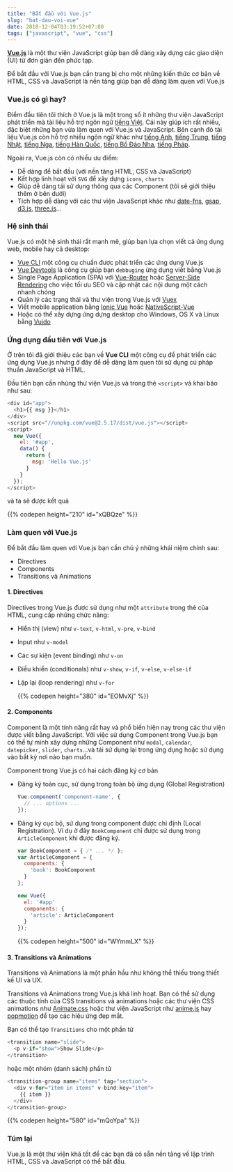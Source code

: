 ```yaml
---
title: "Bắt đầu với Vue.js"
slug: "bat-dau-voi-vue"
date: 2018-12-04T03:19:52+07:00
tags: ["javascript", "vue", "css"]
---
```


[**Vue.js**](https://vuejs.org/) là một thư viện JavaScript giúp bạn dễ dàng xây dựng các giao diện (UI) từ đơn giản đến phức tạp.

Để bắt đầu với Vue.js bạn cần trang bị cho một những kiến thức cơ bản về HTML, CSS và JavaScript là nền tảng giúp bạn dễ dàng làm quen với Vue.js

### Vue.js có gì hay?

Điểm đầu tiên tôi thích ở Vue.js là một trong số ít những thư viện JavaScript phát triển mà tài liệu hỗ trợ ngôn ngữ [tiếng Việt](https://vi.vuejs.org/). Cái này giúp ích rất nhiều, đặc biệt những bạn vừa làm quen với Vue.js và JavaScript. Bên cạnh đó tài liệu Vue.js còn hỗ trợ nhiều ngôn ngữ khác như [tiếng Anh](https://vuejs.org/), [tiếng Trung](https://cn.vuejs.org/), [tiếng Nhật](https://jp.vuejs.org), [tiếng Nga](https://ru.vuejs.org), [tiếng Hàn Quốc](https://kr.vuejs.org), [tiếng Bồ Đào Nha](https://br.vuejs.org), [tiếng Pháp](https://fr.vuejs.org).

Ngoài ra, Vue.js còn có nhiều ưu điểm:

- Dễ dàng để bắt đầu (với nền tảng HTML, CSS và JavaScript)
- Kết hợp linh hoạt với `SVG` để xây dựng `icons`, `charts`
- Giúp dễ dàng tái sử dụng thông qua các Component (tôi sẽ giới thiệu thêm ở bên dưới)
- Tích hợp dễ dàng với các thư viện JavaScript khác như [date-fns](https://date-fns.org/), [gsap](https://greensock.com/gsap), [d3.js](https://d3js.org/), [three.js](https://threejs.org/)...

### Hệ sinh thái

Vue.js có một hệ sinh thái rất mạnh mẽ, giúp bạn lựa chọn viết cả ứng dụng web, mobile hay cả desktop:

- [Vue CLI](https://cli.vuejs.org/) một công cụ chuẩn được phát triển các ứng dụng Vue.js
- [Vue Devtools](https://github.com/vuejs/vue-devtools) là công cụ giúp bạn `debbuging` ứng dụng viết bằng Vue.js
- Single Page Application (SPA) với [Vue-Router](https://router.vuejs.org/) hoặc [Server-Side Rendering](https://ssr.vuejs.org/) cho việc tối ưu SEO và cập nhật các nội dung một cách nhanh chóng
- Quản lý các trạng thái và thư viện trong Vue.js với [Vuex](https://vuex.vuejs.org/)
- Viết mobile application bằng [Ionic Vue](https://github.com/ionic-team/ionic/tree/master/vue) hoặc [NativeScript-Vue](https://www.nativescript.org/vue)
- Hoặc có thể xây dựng ứng dựng desktop cho Windows, OS X và Linux bằng [Vuido](https://vuido.mimec.org/)


### Ứng dụng đầu tiên với Vue.js

Ở trên tôi đã giới thiệu các bạn về **Vue CLI** một công cụ để phát triển các ứng dụng Vue.js nhưng ở đây để dễ dàng làm quen tôi sử dụng cú pháp thuần JavaScript và HTML.

Đầu tiên bạn cần nhúng thư viện Vue.js và trong thẻ `<script>` và khai báo như sau:

```javascript
<div id="app">
  <h1>{{ msg }}</h1>
</div>
<script src="//unpkg.com/vue@2.5.17/dist/vue.js"></script>
<script>
  new Vue({
    el: '#app',
    data() {
      return {
        msg: 'Hello Vue.js'
      }
    }
  });
</script>
```

và ta sẽ được kết quả

{{% codepen height="210" id="xQBQze" %}}

### Làm quen với Vue.js

Để bắt đầu làm quen với Vue.js bạn cần chú ý những khái niệm chính sau:

- Directives
- Components
- Transitions và Animations

#### 1. Directives

Directives trong Vue.js được sử dụng như một `attribute` trong thẻ của HTML, cung cấp những chức năng:

  - Hiển thị (view) như `v-text`, `v-html`, `v-pre`, `v-bind`
  - Input như `v-model`
  - Các sự kiện (event binding) như `v-on`
  - Điều khiển (conditionals) như `v-show`, `v-if`, `v-else`, `v-else-if`
  - Lặp lại (loop rendering) như `v-for`

    {{% codepen height="380" id="EOMvXj" %}}

#### 2. Components

Component là một tính năng rất hay và phổ biến hiện nay trong các thư viện được viết bằng JavaScript. Với việc sử dụng Component trong Vue.js bạn có thể tự mình xây dựng những Component như `modal`, `calendar`, `datepicker`, `slider`, `charts`...và tái sử dụng lại trong ứng dụng hoặc sử dụng vào bất kỳ nơi nào bạn muốn.

Component trong Vue.js có hai cách đăng ký cơ bản

- Đăng ký toàn cục, sử dụng trong toàn bộ ứng dụng (Global Registration)

    ```javascript
    Vue.component('component-name', {
      // ... options ...
    });
    ```

- Đăng ký cục bộ, sử dụng trong component được chỉ định (Local Registration). Ví dụ ở đây `BookComponent` chỉ được sử dụng trong `ArticleComponent` khi được đăng ký.

    ```javascript
    var BookComponent = { /* ... */ };
    var ArticleComponent = {
      components: {
        'book': BookComponent
      }
    };

    new Vue({
      el: '#app'
      components: {
        'article': ArticleComponent
      }
    });
    ```

    {{% codepen height="500" id="WYmmLX" %}}

#### 3. Transitions và Animations

Transitions và Animations là một phần hầu như không thể thiếu trong thiết kế UI và UX.

Transitions và Animations trong Vue.js khá linh hoạt. Bạn có thể sử dụng các thuộc tính của CSS transitions và animations hoặc các thư viện CSS animations như [Animate.css](https://daneden.github.io/animate.css/) hoặc thư viện JavaScript như [anime.js](http://animejs.com/) hay [popmotion](https://popmotion.io/) để tạo các hiệu ứng đẹp mắt.

Bạn có thể tạo `Transitions` cho một phần tử 

```javascript
<transition name="slide">
  <p v-if="show">Show Slide</p>
</transition>
```

hoặc một nhóm (danh sách) phần tử

```javascript
<transition-group name="items" tag="section">
  <div v-for="item in items" v-bind:key="item">
    {{ item }}
  </div>
</transition-group>
```

{{% codepen height="580" id="mQoYpa" %}}

### Túm lại

Vue.js là một thư viện khá tốt để các bạn đã có sẵn nền tảng về lập trình HTML, CSS và JavaScript có thể bắt đầu.
